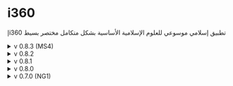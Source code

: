 # i360
إi360 تطبيق إسلامي موسوعي للعلوم الإسلامية الأساسية بشكل متكامل مختصر بسيط

<details>
<summary>v 0.8.3 (MS4)</summary>

| Header | Details |
|-----:|-----------|
|     Creation Date/Time | 10/09/2022 14:32|
|     Version | 0.8.3|
|     Version Code | 20220910|
|     AppGyver Runtime Version | 4.6.11|
|     Released OS | **Web** – **Android** - Google (aab) – **Android** - Huawei (apk) – **Android** - Amazon (aab) – **iOS** (ipa)|
|     Released Build# | 243130 – 243131 – 243132 – 243131 – 243133|
|     Released | 10/09/2022|
|     Notes | _|
|     Changes | Fix: Set _InputToolsText_ with same logic & visibility|
|     | Edit: To fix issue displaying Web content on non-Android/iOS using WebView|
|     |   - Added a 5<sup>th</sup> output node to _Osfn_ flow function based on _useWeb_ (manually chosen) or non-Android/iOS detected thus switching to using normal web browser|
|     |   - In _الرئيسية_ p. mount, set default value of _useWeb_ to be true for Anroid/iOS & false otherwise|
|     | Add: Spinned-off this version to another app.: ***i360إ-MS4*** (MS=MileStone)|
  
</details>

<details>
<summary>v 0.8.2</summary>

| Header | Details |
|-----:|-----------|
|     Creation Date/Time | 08/09/2022 14:00|
|     Version | 0.8.2|
|     Version Code | 20220908|
|     AppGyver Runtime Version | 4.6.11|
|     Released OS | **Web** – **Android** - Google (aab) – **Android** - Huawei (apk) – **iOS** (ipa)|
|     Released Build# | 242758 – 242759 – 242760 – 242761|
|     Released | 08/09/2022|
|     Notes | _|
|     Changes | Edit: Moved _HedayahLearning_ image, _IslamicThoughtComponentBooks_ button to _SciencesList_|
|     | Edit: Moved _InputTools_ icon, _Notes_ text to _AppSupportRow_|
|     | Add: _InputToolsText_ below _InputTools_ icon|
|     | Del: _NotesRow_|
|     | Edit: Enahanced app. ornaments by adding ornamented cells at the edges & including adding ornamented _HeaderRow_, _FooterRow_ rows|
|     | Edit: Reduced sizes of _Support_, _PrivacyPolicy_ icons from _Title XL_ to _Title L_ (as _AppIcon_)|
|     | Edit: Increased size of _InputTools_ icon from _Text XXL_ to _Title L_ (as _AppIcon_)|
  
</details>

<details>
<summary>v 0.8.1</summary>

| Header | Details |
|-----:|-----------|
|     Creation Date/Time | 06/09/2022 19:30|
|     Version | 0.8.1|
|     Version Code | 20220906|
|     AppGyver Runtime Version | 4.5.10|
|     Released OS | **Web** – **Android** - Google (aab) – **Android** - Huawei (apk) – **iOS** (ipa)|
|     Released Build# | 242500 – 242483 – 242416 – 242420|
|     Released | 06/09/2022|
|     Notes | Excluded in Apple AppStore: China; for _content licensing_|
|     Changes | Del: _compass_ icon to del. _Start compass poller_ that required _Location_ permission!|
  
</details>

<details>
<summary>v 0.8.0</summary>

| Header | Details |
|-----:|-----------|
|     Creation Date/Time | 05/09/2022 20:23|
|     Version | 0.8.0|
|     Version Code | 20220905|
|     AppGyver Runtime Version | 4.5.10|
|     Released OS | **Web** – **Android** - Google (aab) – **Android** - Huawei (apk) – **iOS** (ipa)|
|     Released Build# | 242235 – 242237 – 242238 – 242239|
|     Released | 05/09/2022|
|     Notes | _|
|     Changes | Edit: Renamed _ScienceCollapsibleGroupedIconList_ Collapsible grouped icon list to _SciencesList_|
|     | Edit: Renamed _Main_ p. to _الرئيسية_|
|     | Add: _المتصفح_ p. including _WebView_; i.e. Changed _Open URL_ component to _Open web browser_ (a.k.a. _WebView_) for files/websites but not apps, effectively creating an app. built-in browser; expanding its height to 640 px to fit more content within _many_ mobile screens (too long will hide part of the displayed webpage)|
|     | Add: In  _المتصفح_ p., _WebParam_ p. parameter|
|     | Edit: In _الرئيسية_ p. mount, added setting _useWeb_ app. var. to true (so app.'s default is _web_ then local OS)|
|     | Edit: In _SciencesList_ list, changed _OSfn_ Web node from _Open URL_ to _Open Page_, namely _المتصفح_ p.|
|     | Add: _compass_ icon as visible indicator for existing device compass using _Start compass poller_|

</details>

<details>
<summary>v 0.7.0 (NG1)</summary>

| Header | Details |
|-----:|-----------|
|     Creation Date/Time | 29/08/2022 20:23|
|     Version | 0.7.0|
|     Version Code | 20220829|
|     AppGyver Runtime Version | 4.5.10|
|     Released OS | **Web** – **Android** - Google (aab) – **Android** - Huawei (aab) – **iOS** (ipa)|
|     Released Build# | 240722 – 240723 – 240723 – 241052|
|     Released | 06/09/2022|
|     Notes | **i360إ-NG1 (NG=Next Generation)**|
|     | Excluded in Huawei AppGallery: China, India; for _privacy policy notification_|
|     Changes | Edit: Decreased vertical gaps between all rows/buttons on all pages by half: from 16px to 8px|
|     | Edit: Rearranged _QuranReading_ in about page to be consistent with the rest of the info.|
|     | Edit: Renamed _i360privacy_ item to _i360Privacy_|
|     | Edit: Renamed _Azkar_ button to _Prayers_|
|     | Add:  Imported _i360db.xlsx_, _Sciences_ tab, to Airtable base (online database)|
|     | Add: _i360db_ data resource linked to _i360db.xlsx - Sciences_ Airtable using REST API with API key (set as read-only by using composite share: primary user has full-access & secondary user based on first with read-only (as suggested by Airtable)!; NB - after 'getting collection', 'testing' & 'setting schema from response', change _IconName_ field type from 'text' to 'icon name' for compatibility use|
|     | Add: _i360Records_ data variable, type: 'Collection of data records', based on _i360db_ data resource|
|     | Add: _ScienceCollapsibleGroupedIconList_ replacing all buttons/icons using _OSfn_ flow function; NB - items were manually ordered as desired visually!|
|     | Edit: Moved _HedayahLearning_ image, _IslamicThoughtComponentBooks_ button, _Support_ & _PrivacyPolicy_ icons from _About_ to _Main_ p.|
|     | Edit: Changed _Notes_ text to include app. ver. & release date|
|     | Del: _About_ p., including _AppStoresRow_!|
|     | Del: _QuranRecitation_, _defaultOS_, _iconOS_, _showStores_, _usedOS_ app variables|
|     | Del: _QuranicResearcher_ & _HadithResearcher_ icons|
  
</details>

